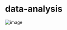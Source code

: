 # data-analysis

![image](https://github.com/user-attachments/assets/f38cbaa2-8e8c-41aa-9bdd-cca61381947a)
